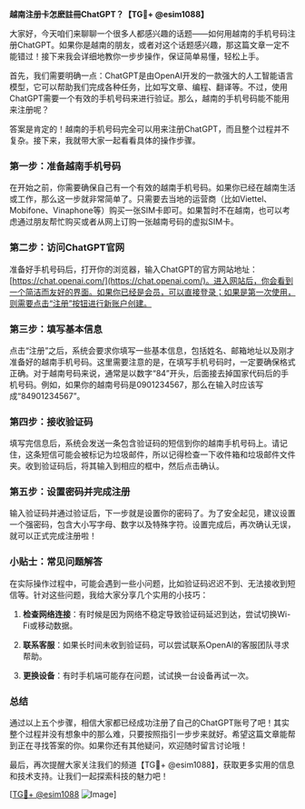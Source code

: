 **越南注册卡怎麽註冊ChatGPT？【TG💪+ @esim1088】**

大家好，今天咱们来聊聊一个很多人都感兴趣的话题——如何用越南的手机号码注册ChatGPT。如果你是越南的朋友，或者对这个话题感兴趣，那这篇文章一定不能错过！接下来我会详细地教你一步步操作，保证简单易懂，轻松上手。

首先，我们需要明确一点：ChatGPT是由OpenAI开发的一款强大的人工智能语言模型，它可以帮助我们完成各种任务，比如写文章、编程、翻译等。不过，使用ChatGPT需要一个有效的手机号码来进行验证。那么，越南的手机号码能不能用来注册呢？

答案是肯定的！越南的手机号码完全可以用来注册ChatGPT，而且整个过程并不复杂。接下来，我就带大家一起看看具体的操作步骤。

### 第一步：准备越南手机号码

在开始之前，你需要确保自己有一个有效的越南手机号码。如果你已经在越南生活或工作，那么这一步就非常简单了。只需要去当地的运营商（比如Viettel、Mobifone、Vinaphone等）购买一张SIM卡即可。如果暂时不在越南，也可以考虑通过朋友帮忙购买或者从网上订购一张越南号码的虚拟SIM卡。

### 第二步：访问ChatGPT官网

准备好手机号码后，打开你的浏览器，输入ChatGPT的官方网站地址：[https://chat.openai.com/](https://chat.openai.com/)。进入网站后，你会看到一个简洁而友好的界面。如果你已经是会员，可以直接登录；如果是第一次使用，则需要点击“注册”按钮进行新账户创建。

### 第三步：填写基本信息

点击“注册”之后，系统会要求你填写一些基本信息，包括姓名、邮箱地址以及刚才准备好的越南手机号码。这里需要注意的是，在填写手机号码时，一定要确保格式正确。对于越南号码来说，通常是以数字“84”开头，后面接去掉国家代码后的手机号码。例如，如果你的越南号码是0901234567，那么在输入时应该写成“84901234567”。

### 第四步：接收验证码

填写完信息后，系统会发送一条包含验证码的短信到你的越南手机号码上。请记住，这条短信可能会被标记为垃圾邮件，所以记得检查一下收件箱和垃圾邮件文件夹。收到验证码后，将其输入到相应的框中，然后点击确认。

### 第五步：设置密码并完成注册

输入验证码并通过验证后，下一步就是设置你的密码了。为了安全起见，建议设置一个强密码，包含大小写字母、数字以及特殊字符。设置完成后，再次确认无误，就可以正式完成注册啦！

### 小贴士：常见问题解答

在实际操作过程中，可能会遇到一些小问题，比如验证码迟迟不到、无法接收到短信等。针对这些问题，我给大家分享几个实用的小技巧：

1. **检查网络连接**：有时候是因为网络不稳定导致验证码延迟到达，尝试切换Wi-Fi或移动数据。
   
2. **联系客服**：如果长时间未收到验证码，可以尝试联系OpenAI的客服团队寻求帮助。

3. **更换设备**：有时手机端可能存在问题，试试换一台设备再试一次。

### 总结

通过以上五个步骤，相信大家都已经成功注册了自己的ChatGPT账号了吧！其实整个过程并没有想象中的那么难，只要按照指引一步步来就好。希望这篇文章能帮到正在寻找答案的你。如果你还有其他疑问，欢迎随时留言讨论哦！

最后，再次提醒大家关注我们的频道【TG💪+ @esim1088】，获取更多实用的信息和技术支持。让我们一起探索科技的魅力吧！

[[TG💪+ @esim1088](https://t.me/s/esim1088) ![Image](https://i.postimg.cc/4NQfJmqS/Snipaste-2025-05-13-00-14-12.png)]